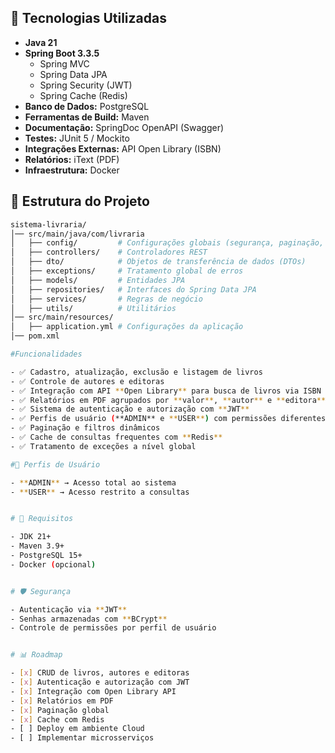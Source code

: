 ## 🚀 Tecnologias Utilizadas

- **Java 21**
- **Spring Boot 3.3.5**
  - Spring MVC
  - Spring Data JPA
  - Spring Security (JWT)
  - Spring Cache (Redis)
- **Banco de Dados:** PostgreSQL
- **Ferramentas de Build:** Maven
- **Documentação:** SpringDoc OpenAPI (Swagger)
- **Testes:** JUnit 5 / Mockito
- **Integrações Externas:** API Open Library (ISBN)
- **Relatórios:** iText (PDF)
- **Infraestrutura:** Docker


## 📂 Estrutura do Projeto

```bash
sistema-livraria/
│── src/main/java/com/livraria
│   ├── config/         # Configurações globais (segurança, paginação, cache, etc.)
│   ├── controllers/    # Controladores REST
│   ├── dto/            # Objetos de transferência de dados (DTOs)
│   ├── exceptions/     # Tratamento global de erros
│   ├── models/         # Entidades JPA
│   ├── repositories/   # Interfaces do Spring Data JPA
│   ├── services/       # Regras de negócio
│   ├── utils/          # Utilitários
│── src/main/resources/
│   ├── application.yml # Configurações da aplicação
│── pom.xml

#Funcionalidades

- ✅ Cadastro, atualização, exclusão e listagem de livros  
- ✅ Controle de autores e editoras  
- ✅ Integração com API **Open Library** para busca de livros via ISBN  
- ✅ Relatórios em PDF agrupados por **valor**, **autor** e **editora**  
- ✅ Sistema de autenticação e autorização com **JWT**  
- ✅ Perfis de usuário (**ADMIN** e **USER**) com permissões diferentes  
- ✅ Paginação e filtros dinâmicos  
- ✅ Cache de consultas frequentes com **Redis**  
- ✅ Tratamento de exceções a nível global  

#👥 Perfis de Usuário

- **ADMIN** → Acesso total ao sistema  
- **USER** → Acesso restrito a consultas  


# 📌 Requisitos

- JDK 21+  
- Maven 3.9+  
- PostgreSQL 15+  
- Docker (opcional)  


# 🛡️ Segurança

- Autenticação via **JWT**  
- Senhas armazenadas com **BCrypt**  
- Controle de permissões por perfil de usuário  


# 📊 Roadmap

- [x] CRUD de livros, autores e editoras  
- [x] Autenticação e autorização com JWT  
- [x] Integração com Open Library API  
- [x] Relatórios em PDF  
- [x] Paginação global  
- [x] Cache com Redis  
- [ ] Deploy em ambiente Cloud  
- [ ] Implementar microsserviços
